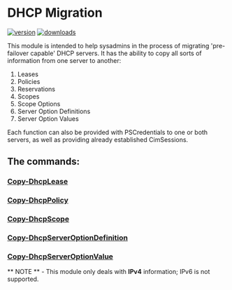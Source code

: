 ﻿# DHCP Migration
[![version](https://img.shields.io/powershellgallery/v/DHCPMigration.svg)](https://www.powershellgallery.com/packages/DHCPMigration)
[![downloads](https://img.shields.io/powershellgallery/dt/DHCPMigration.svg?label=downloads)](https://www.powershellgallery.com/stats/packages/DHCPMigration?groupby=Version)

This module is intended to help sysadmins in the process of migrating 'pre-failover capable' DHCP servers.  It has the ability to copy all sorts of information from one server to another:

1. Leases
1. Policies
1. Reservations
1. Scopes
1. Scope Options
1. Server Option Definitions
1. Server Option Values

Each function can also be provided with PSCredentials to one or both servers, as well as providing already established CimSessions.

## The commands:

### [Copy-DhcpLease](https://github.com/Yevrag35/DHCPMigration/wiki/Copy-DhcpLease)
### [Copy-DhcpPolicy](https://github.com/Yevrag35/DHCPMigration/wiki/Copy-DhcpPolicy)
### [Copy-DhcpScope](https://github.com/Yevrag35/DHCPMigration/wiki/Copy-DhcpScope)
### [Copy-DhcpServerOptionDefinition](https://github.com/Yevrag35/DHCPMigration/wiki/Copy-DhcpServerOptionDefinition)
### [Copy-DhcpServerOptionValue](https://github.com/Yevrag35/DHCPMigration/wiki/Copy-DhcpServerOptionValue)

** NOTE ** -
This module only deals with __IPv4__ information; IPv6 is not supported.